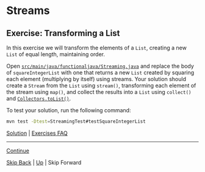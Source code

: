# Streams

## Exercise: Transforming a List

In this exercise we will transform the elements of a `List`, creating a new
`List` of equal length, maintaining order.

Open
[`src/main/java/functionaljava/Streaming.java`](../../src/main/java/functionaljava/Streaming.java)
and replace the body of `squareIntegerList` with one that returns a new `List`
created by squaring each element (multiplying by itself) using streams. Your
solution should create a `Stream` from the `List` using `stream()`, transforming
each element of the stream using `map()`, and collect the results into a `List`
using `collect()` and
[`Collectors.toList()`](https://docs.oracle.com/javase/8/docs/api/java/util/stream/Collectors.html#toList--).

To test your solution, run the following command:

``` bash
mvn test -Dtest=StreamingTest#testSquareIntegerList
```

[Solution](transforming_ex1_sltn.md) | [Exercises FAQ](../exercises.md)

---

[Continue](filtering.md)

[Skip Back](../optional/start.md) | [Up](../start.md) | Skip Forward
